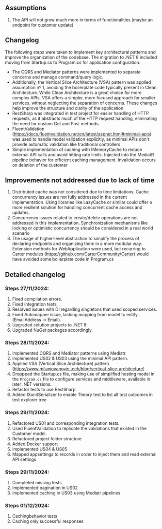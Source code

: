 ## Assumptions
1. The API will not grow much more in terms of functionalities (maybe an endpoint for customer update)

## Changelog
The following steps were taken to implement key architectural patterns and improve the organization of the codebase. The migration to .NET 8 included moving from Startup.cs to Program.cs for application configuration. 
- The CQRS and Mediator patterns were implemented to separate concerns and manage command/query logic. 
- Additionally, the Vertical Slice Architecture (VSA) pattern was applied assumption nº 1, avoiding the boilerplate code typically present in Clean Architecture. While Clean Architecture is a great choice for more complex APIs, VSA offers a simpler, more focused approach for smaller services, without neglecting the separation of concerns. These changes help improve the structure and clarity of the application.
- RestSharp was integrated in test project for easier handling of HTTP requests, as it abstracts much of the HTTP request handling, eliminating the need for custom Get and Post methods.
- FluentValidation (https://docs.fluentvalidation.net/en/latest/aspnet.html#minimal-apis) was used to handle model validation explicitly, as minimal APIs don't provide automatic validation like traditional controllers
- Simple implementation of caching with IMemoryCache to reduce external API calls and avoid hitting rate limits. Injected into the MediatR pipeline behavior for efficient caching management. Invalidation occurs on deletion of the customer

## Improvements not addressed due to lack of time
1. Distributed cache was not considered due to time limitations. Cache concurrency issues are not fully addressed in the current implementation. Using libraries like LazyCache or similar could offer a more resilient solution for handling concurrent cache access and updates. 
2. Concurrency issues related to create/delete operations are not addressed in this implementation. Synchronization mechanisms like locking or optimistic concurrency should be considered in a real world scenario
3. The usage of higher-level abstraction to simplify the process of declaring endpoints and organizing them in a more modular way. Extension methods for WebApplication were used, but recurring to Carter modules (https://github.com/CarterCommunity/Carter) would have avoided some boilerplate code in Program.cs

## Detailed changelog
### Steps 27/11/2024:
1. Fixed compilation errors.
2. Fixed integration tests.
3. Resolved issues with DI regarding singletons that used scoped services.
4. Fixed Automapper issue, lacking mapping from model to entity (EmailAddress -> Email).
5. Upgraded solution projects to .NET 8.
6. Upgraded NuGet packages accordingly.

### Steps 28/11/2024:
1. Implemented CQRS and Mediator patterns using Mediatr.
2. Implemented US02 & US03 using the minimal API pattern.
3. Applied VSA (Vertical Slice Architecture) pattern (https://www.milanjovanovic.tech/blog/vertical-slice-architecture).
4. Droppped the Startup.cs file, making use of simplified hosting model in the `Program.cs` file to configure services and middleware, available in later .NET versions.
5. Refactor tests to use RestSharp.
6. Added IXunitSerializer to enable Theory test to list all test outcomes in test explorer tree

### Steps 29/11/2024:
1. Refactored US01 and corresponding integration tests.
2. Used FluentValidation to replicate the validations that existed in the Customer model.
3. Refactored project folder structure
4. Added Docker support
5. Implemented US04 & US05
6. Mapped appsettings to records in order to inject them and read external API settings

### Steps 29/11/2024:
1. Completed missing tests
2. Implemented pagination in US02
3. Implemented caching in US03 using Mediatr pipelines

### Steps 01/12/2024:
1. Cachingbehavior tests
2. Caching only successful responses
